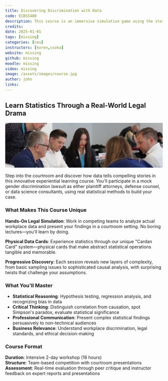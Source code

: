 ```yaml
---
title: Discovering Discrimination with Data
code: ECBS5400
description: This course is an immersive simulation game using the statistical concepts learned earlier to argue about patterns of gender discrimination in the workplace. The focus is on interpreting and communicating data analysis results rather than performing statistical calculations. Various assignments, including readings, essays, and presentations, reinforce the learned concepts.
credits: 
date: 2025-01-01
tags: [missing]
categories: [ceu]
instructors: [koren,csoka]
website: missing
github: missing
moodle: missing
video: missing
image: /assets/images/course.jpg
author: john
links:
---
```


## Learn Statistics Through a Real-World Legal Drama

![Lorem](/assets/images/content.jpg)

Step into the courtroom and discover how data tells compelling stories in this innovative experiential learning course. You'll participate in a mock gender discrimination lawsuit as either plaintiff attorneys, defense counsel, or data science consultants, using real statistical methods to build your case.

### What Makes This Course Unique

**Hands-On Legal Simulation**: Work in competing teams to analyze actual workplace data and present your findings in a courtroom setting. No boring lectures—you'll learn by doing.

**Physical Data Cards**: Experience statistics through our unique "Cardan Card" system—physical cards that make abstract statistical operations tangible and memorable.

**Progressive Discovery**: Each session reveals new layers of complexity, from basic sampling issues to sophisticated causal analysis, with surprising twists that challenge your assumptions.

### What You'll Master

- **Statistical Reasoning**: Hypothesis testing, regression analysis, and recognizing bias in data
- **Critical Thinking**: Distinguish correlation from causation, spot Simpson's paradox, evaluate statistical significance
- **Professional Communication**: Present complex statistical findings persuasively to non-technical audiences
- **Business Relevance**: Understand workplace discrimination, legal standards, and ethical decision-making

### Course Format

**Duration**: Intensive 2-day workshop (16 hours)  
**Structure**: Team-based competition with courtroom presentations  
**Assessment**: Real-time evaluation through peer critique and instructor feedback on expert reports and presentations


